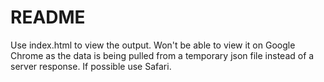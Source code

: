 # README #

Use index.html to view the output. Won't be able to view it on Google Chrome as the data is being pulled from a temporary json file instead of a server response. If possible use Safari.
